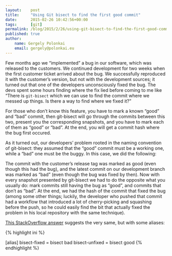 ```yaml
---
layout:    post
title:     "Using Git bisect to find the first good commit"
date:      2015-02-26 10:42:56+00:00
tags:      [git]
permalink: /blog/2015/2/26/using-git-bisect-to-find-the-first-good-commit
published: true
author:
    name: Gergely Polonkai
    email: gergely@polonkai.eu
---
```


Few months ago we “implemented” a bug in our software, which was released
to the customers. We continued development for two weeks when the first
customer ticket arrived about the bug. We successfully reproduced it with
the customer’s version, but not with the development sources; it turned out
that one of the developers unconsciously fixed the bug. The devs spent some
hours finding where the fix lied before coming to me like “There is
`git-bisect` which we can use to find the commit where we messed up things.
Is there a way to find where we fixed it?”

For those who don’t know this feature, you have to mark a known “good” and
“bad” commit, then git-bisect will go through the commits between this two,
present you the corresponding snapshots, and you have to mark each of them
as “good” or “bad”. At the end, you will get a commit hash where the bug
first occured.

As it turned out, our developers’ problem rooted in the naming convention
of git-bisect: they assumed that the “good” commit must be a working one,
while a “bad” one must be the buggy. In this case, we did the following:

The commit with the customer’s release tag was marked as good (even though
this had the bug), and the latest commit on our development branch was
marked as “bad” (even though the bug was fixed by then). Now with every
snapshot presented by git-bisect we had to do the opposite what you usually
do: mark commits still having the bug as “good”, and commits that don’t as
“bad”. At the end, we had the hash of the commit that fixed the bug (among
some other things; luckily, the developer who pushed that commit had a
workflow that introduced a lot of cherry-picking and squashing before the
push, so he could easily find the bit that actually fixed the problem in
his local repository with the same technique).

[This StackOverflow answer](http://stackoverflow.com/a/17153598/1305139)
suggests the very same, but with some aliases:

{% highlight ini %}

[alias]
    bisect-fixed = bisect bad
    bisect-unfixed = bisect good
{% endhighlight %}
